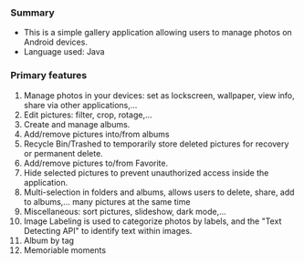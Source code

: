 ### Summary
- This is a simple gallery application allowing users to manage photos on Android devices.
- Language used: Java

### Primary features
1. Manage photos in your devices: set as lockscreen, wallpaper, view info, share via other applications,...
2. Edit pictures: filter, crop, rotage,...
3. Create and manage albums.
4. Add/remove pictures into/from albums
5. Recycle Bin/Trashed to temporarily store deleted pictures for recovery or permanent delete.
6. Add/remove pictures to/from Favorite.
7. Hide selected pictures to prevent unauthorized access inside the application.
8. Multi-selection in folders and albums, allows users to delete, share, add to albums,... many pictures at the same time
9. Miscellaneous: sort pictures, slideshow, dark mode,...
10. Image Labeling is used to categorize photos by labels, and the "Text Detecting API" to identify text within images.
11. Album by tag
12. Memoriable moments
